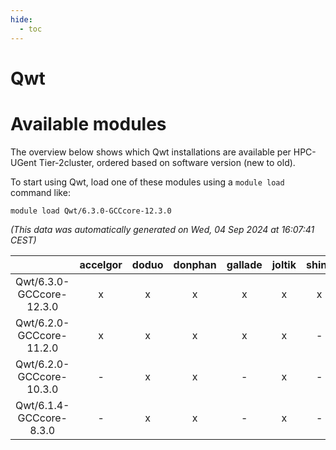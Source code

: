 ```yaml
---
hide:
  - toc
---
```


Qwt
===

# Available modules


The overview below shows which Qwt installations are available per HPC-UGent Tier-2cluster, ordered based on software version (new to old).

To start using Qwt, load one of these modules using a `module load` command like:

```shell
module load Qwt/6.3.0-GCCcore-12.3.0
```

*(This data was automatically generated on Wed, 04 Sep 2024 at 16:07:41 CEST)*  

| |accelgor|doduo|donphan|gallade|joltik|shinx|skitty|
| :---: | :---: | :---: | :---: | :---: | :---: | :---: | :---: |
|Qwt/6.3.0-GCCcore-12.3.0|x|x|x|x|x|x|x|
|Qwt/6.2.0-GCCcore-11.2.0|x|x|x|x|x|-|x|
|Qwt/6.2.0-GCCcore-10.3.0|-|x|x|-|x|-|x|
|Qwt/6.1.4-GCCcore-8.3.0|-|x|x|-|x|-|x|

